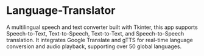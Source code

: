 # Language-Translator
A multilingual speech and text converter built with Tkinter, this app supports Speech-to-Text, Text-to-Speech, Text-to-Text, and Speech-to-Speech translation. It integrates Google Translate and gTTS for real-time language conversion and audio playback, supporting over 50 global languages.
